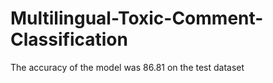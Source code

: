 # Multilingual-Toxic-Comment-Classification

The accuracy of the model was 86.81 on the test dataset 
